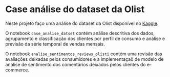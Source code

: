 # Case análise do dataset da Olist

Neste projeto faço uma análise do dataset da Olist disponível no [Kaggle](https://www.kaggle.com/datasets/olistbr/brazilian-ecommerce).

O notebook `case_analise_datset` contém análise descritiva dos dados, agrupamento e classificação dos clientes por perfil de consumo e análise e previsão da série temporal de vendas mensais.

O notebook `analise_sentimentos_reviews_olisti` contém uma revisão das avaliações deixadas pelos consumidores e a implementaçaõ de modelo de análise de sentimento dos comentários deixados pelos clientes do e-commerce.
